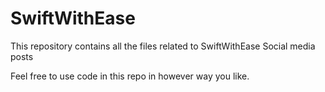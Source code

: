 # SwiftWithEase

This repository contains all the files related to SwiftWithEase Social media posts

Feel free to use code in this repo in however way you like.
